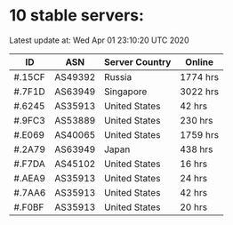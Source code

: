# 10 stable servers:

Latest update at: Wed Apr 01 23:10:20 UTC 2020

| ID | ASN | Server Country | Online |
| -- | --- | -------------- | ------ |
| #.15CF | AS49392 | Russia | 1774 hrs |
| #.7F1D | AS63949 | Singapore | 3022 hrs |
| #.6245 | AS35913 | United States | 42 hrs |
| #.9FC3 | AS53889 | United States | 230 hrs |
| #.E069 | AS40065 | United States | 1759 hrs |
| #.2A79 | AS63949 | Japan | 438 hrs |
| #.F7DA | AS45102 | United States | 16 hrs |
| #.AEA9 | AS35913 | United States | 24 hrs |
| #.7AA6 | AS35913 | United States | 42 hrs |
| #.F0BF | AS35913 | United States | 20 hrs |

